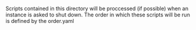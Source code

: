 
Scripts contained in this directory will be proccessed (if possible) when an instance
is asked to shut down. The order in which these scripts will be run is defined by the
order.yaml
